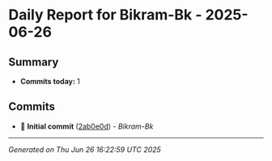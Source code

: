 # Daily Report for Bikram-Bk - 2025-06-26

## Summary
- **Commits today:** 1

## Commits

- 🔧 **Initial commit** ([2ab0e0d](../../commit/2ab0e0d)) - *Bikram-Bk*

---
*Generated on Thu Jun 26 16:22:59 UTC 2025*
